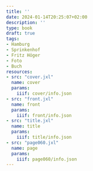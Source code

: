 ```yaml
---
title: ''
date: 2024-01-14T20:25:07+02:00
description: ''
type: book
draft: true
tags:
- Hamburg
- Sprinkenhof
- Fritz Höger
- Foto
- Buch
resources:
- src: "cover.jxl"
  name: cover
  params:
    iiif: cover/info.json
- src: "front.jxl"
  name: front
  params:
    iiif: front/info.json
- src: "title.jxl"
  name: title
  params:
    iiif: title/info.json
- src: "page060.jxl"
  name: page
  params:
    iiif: page060/info.json
---
```

